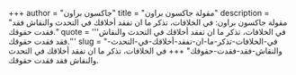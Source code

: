 +++
author = "جاكسون براون"
title = "مقولة جاكسون براون"
description = "مقولة جاكسون براون: في الخلافات، تذكر ما ان تفقد أخلاقك في التحدث والنقاش فقد فقدت حقوقك."
quote = '''في الخلافات، تذكر ما ان تفقد أخلاقك في التحدث والنقاش فقد فقدت حقوقك.''' 
slug = "في-الخلافات-تذكر-ما-ان-تفقد-أخلاقك-في-التحدث-والنقاش-فقد-فقدت-حقوقك"
+++
في الخلافات، تذكر ما ان تفقد أخلاقك في التحدث والنقاش فقد فقدت حقوقك.
